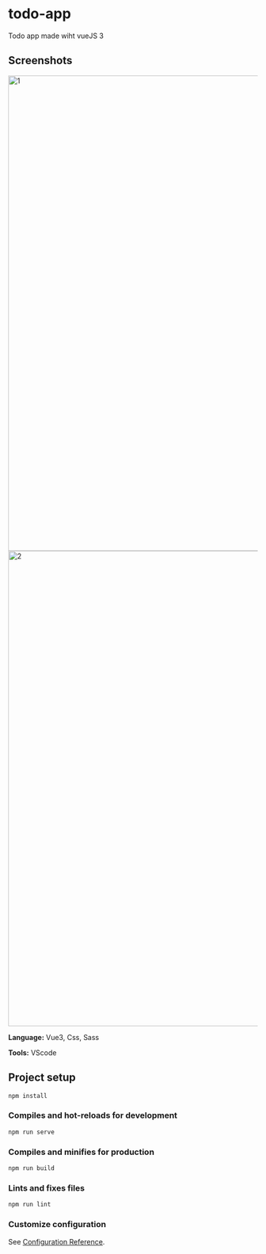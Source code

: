 # todo-app

Todo app made wiht vueJS 3


## Screenshots

<img width="960" alt="1" src="https://user-images.githubusercontent.com/60893967/121694836-66acd100-cac2-11eb-9a8f-6fe14fa3f4a5.PNG">
<img width="960" alt="2" src="https://user-images.githubusercontent.com/60893967/121695250-cacf9500-cac2-11eb-9f37-704bb67a1e3e.PNG">

  

**Language:** Vue3, Css, Sass

**Tools:** VScode

## Project setup
```
npm install
```

### Compiles and hot-reloads for development
```
npm run serve
```

### Compiles and minifies for production
```
npm run build
```

### Lints and fixes files
```
npm run lint
```

### Customize configuration
See [Configuration Reference](https://cli.vuejs.org/config/).
